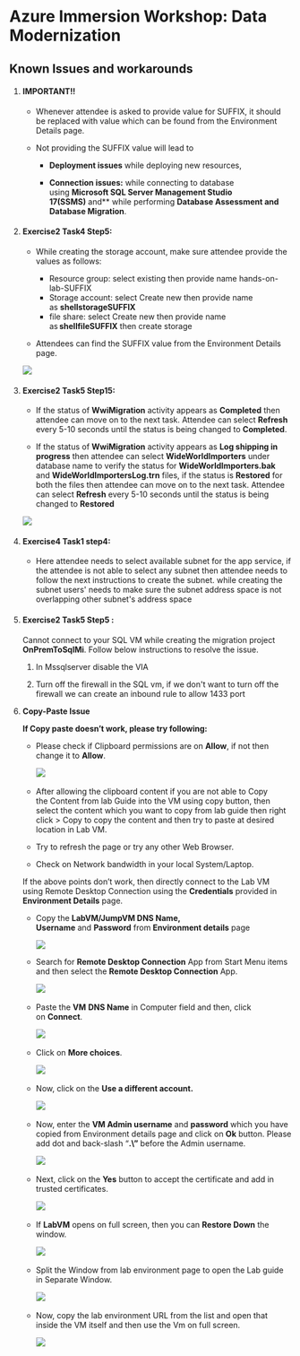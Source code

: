 # Azure Immersion Workshop: Data Modernization

## Known Issues and workarounds

1. #### IMPORTANT!! 

   - Whenever attendee is asked to provide value for SUFFIX, it should be replaced with value which can be found from the Environment Details page.
   - Not providing the SUFFIX value will lead to 
   
        - **Deployment issues** while deploying new resources, 
           
        - **Connection issues:** while connecting to database using **Microsoft SQL Server Management Studio 17(SSMS)** and** while performing **Database Assessment and Database Migration**. 



1. #### Exercise2 Task4 Step5:

   - While creating the storage account, make sure attendee provide the values as follows: 

       - Resource group: select existing then provide name hands-on-lab-SUFFIX 
       - Storage account: select Create new then provide name as **shellstorageSUFFIX** 
       - file share: select Create new then provide name as **shellfileSUFFIX** then create storage 

   - Attendees can find the SUFFIX value from the Environment Details page. 

    ![](https://github.com/CloudLabsAI-Azure/Know-Before-You-Go/blob/main/Labs/images/suffix.png?raw=true)

1. #### Exercise2 Task5 Step15:

   - If the status of **WwiMigration** activity appears as **Completed** then attendee can move on to the next task. Attendee can select **Refresh** every 5-10 seconds until the status is being changed to **Completed**.
  
   -  If the status of **WwiMigration** activity appears as **Log shipping in progress** then attendee can select **WideWorldImporters** under database name to verify the status for **WideWorldImporters.bak** and **WideWorldImportersLog.trn** files, if the status is **Restored** for both the files then attendee can move on to the next task. Attendee can select **Refresh** every 5-10 seconds until the status is being changed to **Restored**

     ![](https://github.com/CloudLabsAI-Azure/Know-Before-You-Go/blob/main/Labs/images/datamod-issue.png?raw=true)

1. #### Exercise4 Task1 step4:

   - Here attendee needs to select available subnet for the app service, if the attendee is not able to select any subnet then attendee needs to follow the next instructions to create the subnet. while creating the subnet users' needs to make sure the subnet address space is not overlapping other subnet's address space 

1. #### Exercise2 Task5 Step5 :

   Cannot connect to your SQL VM while creating the migration project **OnPremToSqlMi**. Follow below instructions to resolve the issue.
      
    1. In Mssqlserver disable the VIA
    
    1. Turn off the firewall in the SQL vm, if we don't want to turn off the firewall we can create an inbound rule to allow 1433 port

1. **Copy-Paste Issue**

    **If Copy paste doesn’t work, please try following:** 

      - Please check if Clipboard permissions are on **Allow**, if not then change it to **Allow**. 

        ![](https://github.com/CloudLabsAI-Azure/Know-Before-You-Go/blob/main/Labs/images/copypasteissue-1.png?raw=true) 

      - After allowing the clipboard content if you are not able to Copy the Content from lab Guide into the VM using copy button, then select the content which you want to copy from lab guide then right click > Copy to copy the content and then try to paste at desired location in Lab VM. 
      
      - Try to refresh the page or try any other Web Browser. 
      
      - Check on Network bandwidth in your local System/Laptop. 

     If the above points don’t work, then directly connect to the Lab VM using Remote Desktop Connection using the **Credentials** provided in **Environment Details** page.  

      - Copy the **LabVM/JumpVM DNS Name, Username** and **Password** from **Environment details** page 

        ![](https://github.com/CloudLabsAI-Azure/Know-Before-You-Go/blob/main/Labs/images/copypasteissue-2.png?raw=true) 

      - Search for **Remote Desktop Connection** App from Start Menu items and then select the **Remote Desktop Connection** App. 

        ![](https://github.com/CloudLabsAI-Azure/Know-Before-You-Go/blob/main/Labs/images/copypasteissue-3.png?raw=true) 

      - Paste the **VM** **DNS Name** in Computer field and then, click on **Connect**. 

        ![](https://github.com/CloudLabsAI-Azure/Know-Before-You-Go/blob/main/Labs/images/copypasteissue-4.png?raw=true) 

      - Click on **More choices**. 

        ![](https://github.com/CloudLabsAI-Azure/Know-Before-You-Go/blob/main/Labs/images/copypasteissue-5.png?raw=true) 

      - Now, click on the **Use a different account.** 

        ![](https://github.com/CloudLabsAI-Azure/Know-Before-You-Go/blob/main/Labs/images/copypasteissue-6.png?raw=true) 

      - Now, enter the **VM Admin username** and **password** which you have copied from Environment details page and click on **Ok** button. Please add dot and back-slash “**.\”** before the Admin username. 

         ![](https://github.com/CloudLabsAI-Azure/Know-Before-You-Go/blob/main/Labs/images/copypasteissue-7.png?raw=true) 

      - Next, click on the **Yes** button to accept the certificate and add in trusted certificates. 

        ![](https://github.com/CloudLabsAI-Azure/Know-Before-You-Go/blob/main/Labs/images/copypasteissue-8.png?raw=true) 

      - If **LabVM** opens on full screen, then you can **Restore Down** the window. 

        ![](https://github.com/CloudLabsAI-Azure/Know-Before-You-Go/blob/main/Labs/images/copypasteissue-9.png?raw=true) 

      - Split the Window from lab environment page to open the Lab guide in Separate Window. 

          ![](https://github.com/CloudLabsAI-Azure/Know-Before-You-Go/blob/main/Labs/images/copypasteissue-10.png?raw=true) 

      - Now, copy the lab environment URL from the list and open that inside the VM itself and then use the Vm on full screen. 

          ![](https://github.com/CloudLabsAI-Azure/Know-Before-You-Go/blob/main/Labs/images/copypasteissue-11.png?raw=true) 
